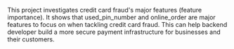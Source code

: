 This project investigates credit card fraud's major features (feature importance). It shows that used_pin_number and online_order are major features to focus on when tackling credit card fraud. This can help backend developer build a more secure payment infrastructure for businesses and their customers.
